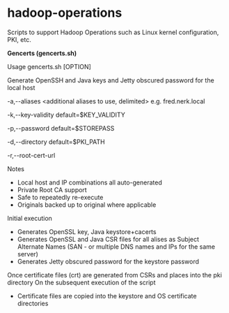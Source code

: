 # hadoop-operations
Scripts to support Hadoop Operations such as Linux kernel configuration, PKI, etc.

**Gencerts (gencerts.sh)**

Usage gencerts.sh [OPTION]

Generate OpenSSH and Java keys and Jetty obscured password for the local host

  -a,--aliases <additional aliases to use, delimited>  e.g. fred.nerk.local
  
  -k,--key-validity <key validity in days>             default=$KEY_VALIDITY
  
  -p,--password <keystore password>                    default=$STOREPASS
  
  -d,--directory <directory to locate files>           default=$PKI_PATH
  
  -r,--root-cert-url <url to download private root ca cert> 
  

Notes
- Local host and IP combinations all auto-generated
- Private Root CA support
- Safe to repeatedly re-execute 
- Originals backed up to original where applicable

Initial execution
- Generates OpenSSL key, Java keystore+cacerts 
- Generates OpenSSL and Java CSR files for all alises as Subject Alternate Names (SAN - or multiple DNS names and IPs for the same server)
- Generates Jetty obscured password for the keystore password

Once certificate files (crt) are generated from CSRs and places into the pki directory
On the subsequent execution of the script
- Certificate files are copied into the keystore and OS certificate directories
